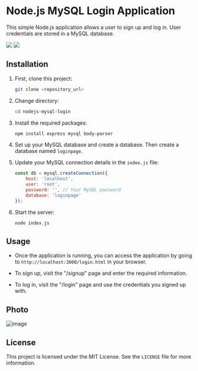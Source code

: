 # Node.js MySQL Login Application

This simple Node.js application allows a user to sign up and log in. User credentials are stored in a MySQL database.

![](https://img.shields.io/github/stars/refo0/nodejs-mysql-login)
![](https://img.shields.io/github/forks/refo0/nodejs-mysql-login)

## Installation

1. First, clone this project:

    ```bash
    git clone <repository_url>
    ```

2. Change directory:

    ```bash
    cd nodejs-mysql-login
    ```

3. Install the required packages:

    ```bash
    npm install express mysql body-parser
    ```

4. Set up your MySQL database and create a database. Then create a database named `loginpage`.

5. Update your MySQL connection details in the `index.js` file:

    ```javascript
    const db = mysql.createConnection({
        host: 'localhost',
        user: 'root',
        password: '', // Your MySQL password
        database: 'loginpage'
    });
    ```

6. Start the server:

    ```bash
    node index.js
    ```

## Usage

- Once the application is running, you can access the application by going to `http://localhost:3000/login.html` in your browser.

- To sign up, visit the "/signup" page and enter the required information.

- To log in, visit the "/login" page and use the credentials you signed up with.

## Photo

![image](https://github.com/ReFo0/nodejs-mysql-login/assets/77904942/8358435c-b716-47f8-b2ab-e8ffcdc8e750)


## License

This project is licensed under the MIT License. See the `LICENSE` file for more information.
